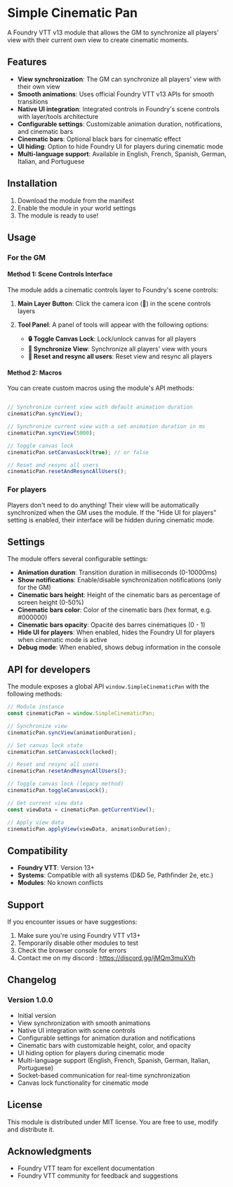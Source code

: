 # Simple Cinematic Pan

A Foundry VTT v13 module that allows the GM to synchronize all players' view with their current own view to create cinematic moments.

## Features

- **View synchronization**: The GM can synchronize all players' view with their own view
- **Smooth animations**: Uses official Foundry VTT v13 APIs for smooth transitions
- **Native UI integration**: Integrated controls in Foundry's scene controls with layer/tools architecture
- **Configurable settings**: Customizable animation duration, notifications, and cinematic bars
- **Cinematic bars**: Optional black bars for cinematic effect
- **UI hiding**: Option to hide Foundry UI for players during cinematic mode
- **Multi-language support**: Available in English, French, Spanish, German, Italian, and Portuguese

## Installation

1. Download the module from the manifest
2. Enable the module in your world settings
3. The module is ready to use!

## Usage

### For the GM

#### Method 1: Scene Controls Interface
The module adds a cinematic controls layer to Foundry's scene controls:

1. **Main Layer Button**: Click the camera icon (🎥) in the scene controls layers
2. **Tool Panel**: A panel of tools will appear with the following options:
   
   - **🔒 Toggle Canvas Lock**: Lock/unlock canvas for all players
   - **🔄 Synchronize View**: Synchronize all players' view with yours
   - **🔄 Reset and resync all users**: Reset view and resync all players

#### Method 2: Macros
You can create custom macros using the module's API methods:

```javascript

// Synchronize current view with default animation duration
cinematicPan.syncView();

// Synchronize current view with a set animation duration in ms
cinematicPan.syncView(5000);

// Toggle canvas lock
cinematicPan.setCanvasLock(true); // or false

// Reset and resync all users
cinematicPan.resetAndResyncAllUsers();
```

### For players

Players don't need to do anything! Their view will be automatically synchronized when the GM uses the module. If the "Hide UI for players" setting is enabled, their interface will be hidden during cinematic mode.

## Settings

The module offers several configurable settings:

- **Animation duration**: Transition duration in milliseconds (0-10000ms)
- **Show notifications**: Enable/disable synchronization notifications (only for the GM)
- **Cinematic bars height**: Height of the cinematic bars as percentage of screen height (0-50%)
- **Cinematic bars color**: Color of the cinematic bars (hex format, e.g. #000000)
- **Cinematic bars opacity**: Opacité des barres cinématiques (0 - 1)
- **Hide UI for players**: When enabled, hides the Foundry UI for players when cinematic mode is active
- **Debug mode**: When enabled, shows debug information in the console

## API for developers

The module exposes a global API `window.SimpleCinematicPan` with the following methods:

```javascript
// Module instance
const cinematicPan = window.SimpleCinematicPan;

// Synchronize view
cinematicPan.syncView(animationDuration);

// Set canvas lock state
cinematicPan.setCanvasLock(locked);

// Reset and resync all users
cinematicPan.resetAndResyncAllUsers();

// Toggle canvas lock (legacy method)
cinematicPan.toggleCanvasLock();

// Get current view data
const viewData = cinematicPan.getCurrentView();

// Apply view data
cinematicPan.applyView(viewData, animationDuration);
```

## Compatibility

- **Foundry VTT**: Version 13+
- **Systems**: Compatible with all systems (D&D 5e, Pathfinder 2e, etc.)
- **Modules**: No known conflicts

## Support

If you encounter issues or have suggestions:

1. Make sure you're using Foundry VTT v13+
2. Temporarily disable other modules to test
3. Check the browser console for errors
4. Contact me on my discord : https://discord.gg/jMQm3muXVh

## Changelog

### Version 1.0.0
- Initial version
- View synchronization with smooth animations
- Native UI integration with scene controls
- Configurable settings for animation duration and notifications
- Cinematic bars with customizable height, color, and opacity
- UI hiding option for players during cinematic mode
- Multi-language support (English, French, Spanish, German, Italian, Portuguese)
- Socket-based communication for real-time synchronization
- Canvas lock functionality for cinematic mode

## License

This module is distributed under MIT license. You are free to use, modify and distribute it.

## Acknowledgments

- Foundry VTT team for excellent documentation
- Foundry VTT community for feedback and suggestions 